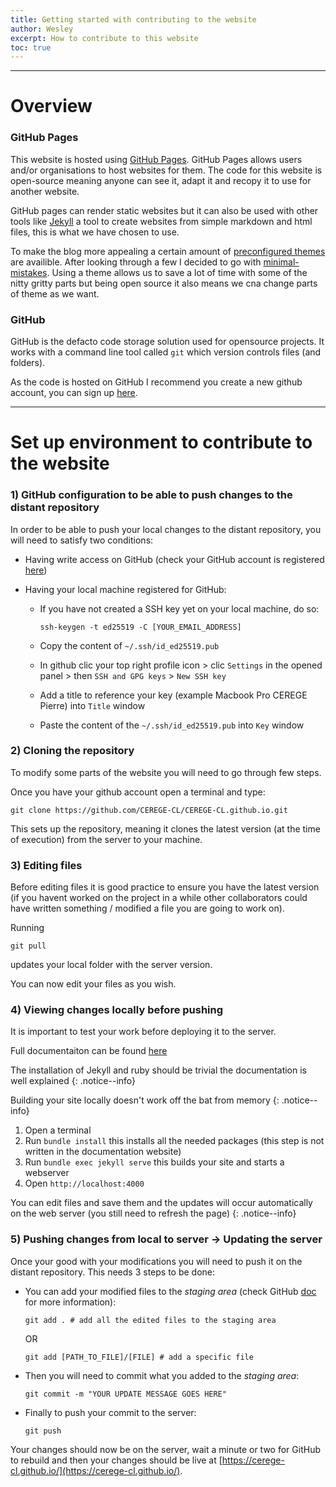 ```yaml
---
title: Getting started with contributing to the website
author: Wesley
excerpt: How to contribute to this website
toc: true
---
```


---
# Overview

### GitHub Pages
This website is hosted using [GitHub Pages](https://pages.github.com/). GitHub Pages allows users and/or organisations to host websites for them. The code for this website is open-source meaning anyone can see it, adapt it and recopy it to use for another website.

GitHub pages can render static websites but it can also be used with other tools like [Jekyll](https://jekyllrb.com/) a tool to create websites from simple markdown and html files, this is what we have chosen to use.

To make the blog more appealing a certain amount of [preconfigured themes](https://github.com/topics/jekyll-theme) are availible. After looking through a few I decided to go with [minimal-mistakes](https://github.com/mmistakes/minimal-mistakes). Using a theme allows us to save a lot of time with some of the nitty gritty parts but being open source it also means we cna change parts of theme as we want.

### GitHub
GitHub is the defacto code storage solution used for opensource projects. It works with a command line tool called `git` which version controls files (and folders).

As the code is hosted on GitHub I recommend you create a new github account, you can sign up [here](https://github.com/join?ref_cta=Sign+up&ref_loc=header+logged+out&ref_page=%2F&source=header-home).

---
# Set up environment to contribute to the website
### 1) GitHub configuration to be able to push changes to the distant repository

In order to be able to push your local changes to the distant repository, you will need to satisfy two conditions:
-  Having write access on GitHub (check your GitHub account is registered [here](https://github.com/CEREGE-CL/CEREGE-CL.github.io/people))

-  Having your local machine registered for GitHub:

   - If you have not created a SSH key yet on your local machine, do so:
     ```
     ssh-keygen -t ed25519 -C [YOUR_EMAIL_ADDRESS]
     ```
   
   - Copy the content of `~/.ssh/id_ed25519.pub`
   
   - In github clic your top right profile icon > clic `Settings` in the opened panel > then `SSH and GPG keys` > `New SSH key`
   
   - Add a title to reference your key (example Macbook Pro CEREGE Pierre) into `Title` window
   
   - Paste the content of the `~/.ssh/id_ed25519.pub` into `Key` window

### 2) Cloning the repository

To modify some parts of the website you will need to go through few steps.

Once you have your github account open a terminal and type:

```
git clone https://github.com/CEREGE-CL/CEREGE-CL.github.io.git
```

This sets up the repository, meaning it clones the latest version (at the time of execution) from the server to your machine.

### 3) Editing files

Before editing files it is good practice to ensure you have the latest version (if you havent worked on the project in a while other collaborators could have written something / modified a file you are going to work on). 

Running 
```
git pull
```

updates your local folder with the server version.

You can now edit your files as you wish.

### 4) Viewing changes locally before pushing

It is important to test your work before deploying it to the server.

Full documentaiton can be found [here](https://docs.github.com/en/free-pro-team@latest/github/working-with-github-pages/testing-your-github-pages-site-locally-with-jekyll)

The installation of Jekyll and ruby should be trivial the documentation is well explained
{: .notice--info}

Building your site locally doesn't work off the bat from memory
{: .notice--info}

1. Open a terminal
1. Run `bundle install` this installs all the needed packages (this step is not written in the documentation website)
1. Run `bundle exec jekyll serve` this builds your site and starts a webserver
1. Open `http://localhost:4000`

You can edit files and save them and the updates will occur automatically on the web server (you still need to refresh the page)
{: .notice--info}
### 5) Pushing changes from local to server -> Updating the server

Once your good with your modifications you will need to push it on the distant repository. 
This needs 3 steps to be done:
- You can add your modified files to the *staging area* (check GitHub [doc](https://coderefinery.github.io/git-intro/04-staging-area/#the-staging-area) for more information):
  ```
  git add . # add all the edited files to the staging area
  ```
  OR
  ```
  git add [PATH_TO_FILE]/[FILE] # add a specific file
  ```

- Then you will need to commit what you added to the *staging area*:
  ```
  git commit -m "YOUR UPDATE MESSAGE GOES HERE"
  ```

- Finally to push your commit to the server:
  ```
  git push
  ```

Your changes should now be on the server, wait a minute or two for GitHub to rebuild and then your changes should be live at [https://cerege-cl.github.io/](https://cerege-cl.github.io/).
